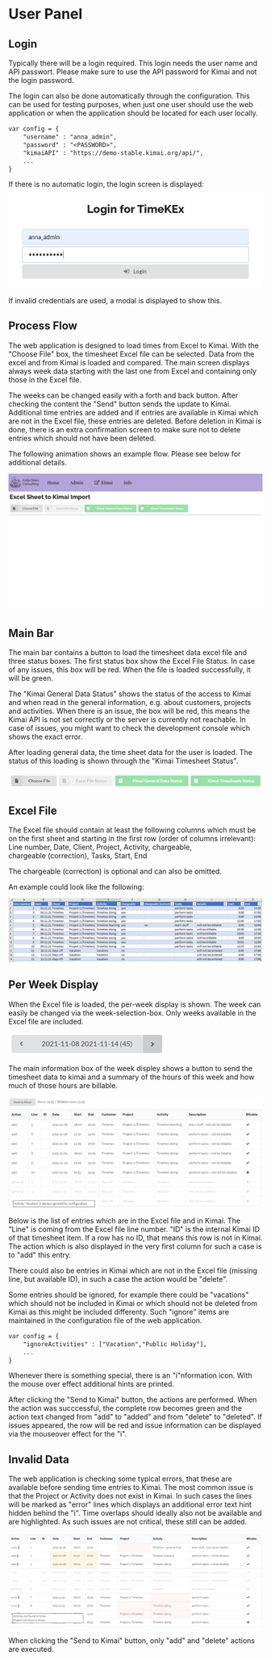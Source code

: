 # User Panel

## Login

Typically there will be a login required. This login needs the user name and API passwort. Please make sure to use the API password for Kimai and not the login password.

The login can also be done automatically through the configuration. This can be used for testing purposes, when just one user should use the web application or when the application should be located for each user locally.

```
var config = {
    "username" : "anna_admin",
    "password" : "<PASSWORD>",
    "kimaiAPI" : "https://demo-stable.kimai.org/api/",
    ...
}
```

If there is no automatic login, the login screen is displayed:

![Screenshot of login screen](./img/login_screen.png)

If invalid credentials are used, a modal is displayed to show this.

## Process Flow

The web application is designed to load times from Excel to Kimai. With the "Choose File" box, the timesheet Excel file can be selected. Data from the excel and from Kimai is loaded and compared. The main screen displays always week data starting with the last one from Excel and containing only those in the Excel file.

The weeks can be changed easily with a forth and back button. After checking the content the "Send" button sends the update to Kimai. Additional time entries are added and if entries are available in Kimai which are not in the Excel file, these entries are deleted. Before deletion in Kimai is done, there is an extra confirmation screen to make sure not to delete entries which should not have been deleted.

The following animation shows an example flow. Please see below for additional details.

![Screenshot of login screen](./img/timesheet_to_kimai_01.gif)

## Main Bar

The main bar contains a button to load the timesheet data excel file and three status boxes. The first status box show the Excel File Status. In case of any issues, this box will be red. When the file is loaded successfully, it will be green.

The "Kimai General Data Status" shows the status of the access to Kimai and when read in the general information, e.g. about customers, projects and activities. When there is an issue, the box will be red, this means the Kimai API is not set correctly or the server is currently not reachable. In case of issues, you might want to check the development console which shows the exact error.

After loading general data, the time sheet data for the user is loaded. The status of this loading is shown through the "Kimai Timesheet Status".

![Screenshot of main bar](./img/layout_main_bar.png)

## Excel File

The Excel file should contain at least the following columns which must be on the first sheet and starting in the first row (order of columns irrelevant): Line number, Date, Client, Project, Activity, chargeable, chargeable (correction), Tasks, Start, End

The chargeable (correction) is optional and can also be omitted.

An example could look like the following:

![Excel Sheet Screenshot](./img/layout_excel_sheet.png)

## Per Week Display

When the Excel file is loaded, the per-week display is shown. The week can easily be changed via the week-selection-box. Only weeks available in the Excel file are included.

![Screenshot of week selection box](./img/layout_week_selection.png)

The main information box of the week displey shows a button to send the timesheet data to kimai and a summary of the hours of this week and how much of those hours are billable.

![Screenshot of week display](./img/layout_week_display.png)

Below is the list of entries which are in the Excel file and in Kimai. The "Line" is coming from the Excel file line number. "ID" is the internal Kimai ID of that timesheet item. If a row has no ID, that means this row is not in Kimai. The action which is also displayed in the very first column for such a case is to "add" this entry.

There could also be entries in Kimai which are not in the Excel file (missing line, but available ID), in such a case the action would be "delete". 

Some entries should be ignored, for example there could be "vacations" which should not be included in Kimai or which should not be deleted from Kimai as this might be included differenty. Such "ignore" items are maintained in the configuration file of the web application.

```
var config = {
    "ignoreActivities" : ["Vacation","Public Holiday"],
    ...
}
```

Whenever there is something special, there is an "i"nformation icon. With the mouse over effect additional hints are printed.

After clicking the "Send to Kimai" button, the actions are performed. When the action was succcessful, the complete row becomes green and the action text changed from "add" to "added" and from "delete" to "deleted". If issues appeared, the row will be red and issue information can be displayed via the mouseover effect for the "i".

## Invalid Data

The web application is checking some typical errors, that these are available before sending time entries to Kimai. The most common issue is that the Project or Activity does not exist in Kimai. In such cases the lines will be marked as "error" lines which displays an additional error text hint hidden behind the "i". Time overlaps should ideally also not be available and are highlighted. As such issues are not critical, these still can be added.

![Screenshot of week display](./img/layout_week_display_issues.png)

When clicking the "Send to Kimai" button, only "add" and "delete" actions are executed.





